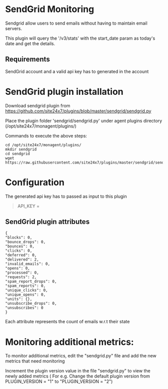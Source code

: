 SendGrid Monitoring
===================
Sendgrid allow users to send emails without having to maintain email servers.

This plugin will query the '/v3/stats' with the start_date param as today's date and get the details.

Requirements
------------
SendGrid account and a valid api key has to generated in the account

SendGrid plugin installation
=============

Download sendgrid plugin from https://github.com/site24x7/plugins/blob/master/sendgrid/sendgrid.py

Place the plugin folder 'sendgrid/sendgrid.py' under agent plugins directory (/opt/site24x7/monagent/plugins/)

Commands to execute the above steps:

	cd /opt/site24x7/monagent/plugins/
	mkdir sendgrid
	cd sendgrid
	wget https://raw.githubusercontent.com/site24x7/plugins/master/sendgrid/sendgrid.py
	
Configuration
=============
The generated api key has to passed as input to this plugin

>API_KEY = <a valid api key>


SendGrid plugin attributes
--------------------------
	{
	"blocks": 0,
    "bounce_drops": 0,
    "bounces": 0,
    "clicks": 0,
    "deferred": 0,
    "delivered": 2,
    "invalid_emails": 0,
    "opens": 0,
    "processed": 0,
    "requests": 2,
    "spam_report_drops": 0,
    "spam_reports": 0,
    "unique_clicks": 0,
    "unique_opens": 0,
    "units": {},
    "unsubscribe_drops": 0,
    "unsubscribes": 0
    }


Each attribute represents the count of emails w.r.t their state

Monitoring additional metrics:
==============================
To monitor additional metrics, edit the "sendgrid.py" file and add the new metrics that need monitoring
 
Increment the plugin version value in the file "sendgrid.py" to view the newly added metrics ( For e.g. Change the default plugin version from PLUGIN_VERSION = "1" to "PLUGIN_VERSION = "2") 
